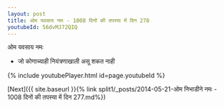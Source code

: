 ```yaml
---
layout: post
title: ओम यवसाय नमः - 1008 दिनों की तपस्या में दिन 278
youtubeId: 56dvMJ72QIQ
---
```

 
 
 ओम यवसाय नमः  
 
 -  जो कोणाच्याही नियंत्रणाखाली असू शकत नाही 
 
  
 
  
 
 
 
 
 
 


{% include youtubePlayer.html id=page.youtubeId %}
 
[Next]({{ site.baseurl }}{% link  split1/_posts/2014-05-21-ओम निभाडीने नमः - 1008 दिनों की तपस्या में दिन 277.md%})
 
